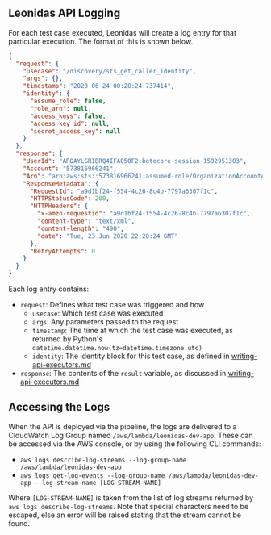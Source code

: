 ## Leonidas API Logging

For each test case executed, Leonidas will create a log entry for that particular execution. The format of this is shown below.

```json
{
  "request": {
    "usecase": "/discovery/sts_get_caller_identity",
    "args": {},
    "timestamp": "2020-06-24 00:28:24.737414",
    "identity": {
      "assume_role": false,
      "role_arn": null,
      "access_keys": false,
      "access_key_id": null,
      "secret_access_key": null
    }
  },
  "response": {
    "UserId": "AROAYLGRIBRQ4IFAQ5OF2:botocore-session-1592951303",
    "Account": "573816966241",
    "Arn": "arn:aws:sts::573816966241:assumed-role/OrganizationAccountAccessRole/botocore-session-1592951303",
    "ResponseMetadata": {
      "RequestId": "a9d1bf24-f554-4c26-8c4b-7797a6307f1c",
      "HTTPStatusCode": 200,
      "HTTPHeaders": {
        "x-amzn-requestid": "a9d1bf24-f554-4c26-8c4b-7797a6307f1c",
        "content-type": "text/xml",
        "content-length": "490",
        "date": "Tue, 23 Jun 2020 22:28:24 GMT"
      },
      "RetryAttempts": 0
    }
  }
}
```

Each log entry contains:

* `request`: Defines what test case was triggered and how
    * `usecase`: Which test case was executed
    * `args`: Any parameters passed to the request
    * `timestamp`: The time at which the test case was executed, as returned by Python's `datetime.datetime.now(tz=datetime.timezone.utc)`
    * `identity`: The identity block for this test case, as defined in [writing-api-executors.md](./writing-api-executors.md)
* `response`: The contents of the `result` variable, as discussed in [writing-api-executors.md](./writing-api-executors.md)

## Accessing the Logs

When the API is deployed via the pipeline, the logs are delivered to a CloudWatch Log Group named `/aws/lambda/leonidas-dev-app`. These can be accessed via the AWS console, or by using the following CLI commands:

* `aws logs describe-log-streams --log-group-name /aws/lambda/leonidas-dev-app`
* `aws logs get-log-events --log-group-name /aws/lambda/leonidas-dev-app --log-stream-name [LOG-STREAM-NAME]`

Where `[LOG-STREAM-NAME]` is taken from the list of log streams returned by `aws logs describe-log-streams`. Note that special characters need to be escaped, else an error will be raised stating that the stream cannot be found.